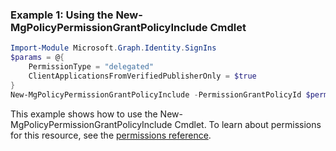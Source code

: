 ### Example 1: Using the New-MgPolicyPermissionGrantPolicyInclude Cmdlet
```powershell
Import-Module Microsoft.Graph.Identity.SignIns
$params = @{
	PermissionType = "delegated"
	ClientApplicationsFromVerifiedPublisherOnly = $true
}
New-MgPolicyPermissionGrantPolicyInclude -PermissionGrantPolicyId $permissionGrantPolicyId -BodyParameter $params
```
This example shows how to use the New-MgPolicyPermissionGrantPolicyInclude Cmdlet.
To learn about permissions for this resource, see the [permissions reference](/graph/permissions-reference).
